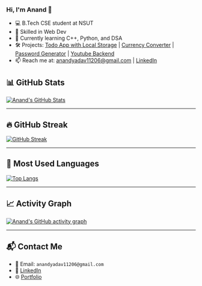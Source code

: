 ### Hi, I'm Anand 👋
- 💻 B.Tech CSE student at NSUT
- 🔧 Skilled in Web Dev
- 🌱 Currently learning C++, Python, and DSA
- 🛠️ Projects: [Todo App with Local Storage](https://to-do-context.netlify.app/) | [Currency Converter](https://convrt-currency.netlify.app/) | [Password Generator](https://generate-passwrd.netlify.app/) | [Youtube Backend](https://github.com/anand11206/Youtube-backend)
- 📫 Reach me at: anandyadav11206@gmail.com | [LinkedIn](https://www.linkedin.com/in/anand-yadav-506a5b354/)


## 📊 GitHub Stats

[![Anand's GitHub Stats](https://github-readme-stats.vercel.app/api?username=anand11206&show_icons=true&theme=github_dark)](https://github.com/anand11206)

---

## 🔥 GitHub Streak

<!-- here -->
[![GitHub Streak](https://streak-stats.demolab.com?user=anand11206&theme=dark)](https://git.io/streak-stats)

---

## 🧠 Most Used Languages

<!-- here -->
[![Top Langs](https://github-readme-stats.vercel.app/api/top-langs/?username=anand11206&layout=compact&theme=github_dark)](https://github.com/anand11206)

---

## 📈 Activity Graph

<!-- here -->
[![Anand's GitHub activity graph](https://github-readme-activity-graph.vercel.app/graph?username=anand11206&theme=github)](https://github.com/Ashutosh00710/github-readme-activity-graph)


---

## 📬 Contact Me

- 📧 Email: `anandyadav11206@gmail.com`
- 💼 [LinkedIn](https://linkedin.com/in/anand-yadav-506a5b354/)
- 🌐 [Portfolio](#)
